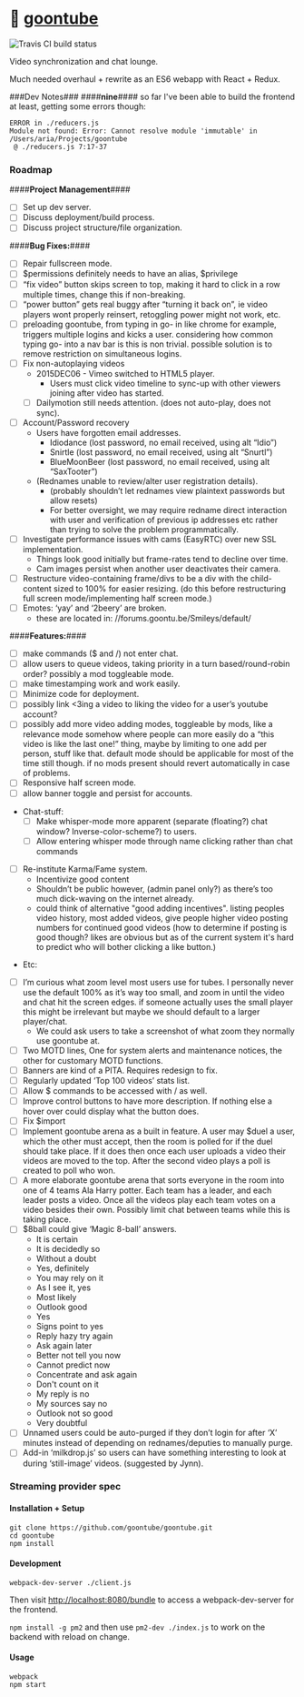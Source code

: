 # :hamburger: [goontube](https://goontu.be/)

![Travis CI build status](https://travis-ci.org/goontube/goontube.svg?branch=master)

Video synchronization and chat lounge.  

Much needed overhaul + rewrite as an ES6 webapp with React + Redux.  

###Dev Notes###
####**nine**####
so far I've been able to build the frontend at least, getting some errors though:
```
ERROR in ./reducers.js
Module not found: Error: Cannot resolve module 'immutable' in /Users/aria/Projects/goontube
 @ ./reducers.js 7:17-37
```


### Roadmap

####**Project Management**####
- [ ] Set up dev server.
- [ ] Discuss deployment/build process.
- [ ] Discuss project structure/file organization.

####**Bug Fixes:**####
- [ ] Repair fullscreen mode.
- [ ] $permissions definitely needs to have an alias, $privilege
- [ ] “fix video” button skips screen to top, making it hard to click in a row multiple times, change this if non-breaking.
- [ ] “power button” gets real buggy after “turning it back on”, ie video players wont properly reinsert, retoggling power might not work, etc.
- [ ] preloading goontube, from typing in go- in like chrome for example, triggers multiple logins and kicks a user. considering how common typing go- into a nav bar is this is non trivial. possible solution is to remove restriction on simultaneous logins.
- [ ] Fix non-autoplaying videos
  - 2015DEC06 - Vimeo switched to HTML5 player.
    - Users must click video timeline to sync-up with other viewers joining after video has started.
  - [ ] Dailymotion still needs attention. (does not auto-play, does not sync).
- [ ] Account/Password recovery
  - Users have forgotten email addresses.
    - Idiodance (lost password, no email received, using alt “Idio”)
    - Snirtle (lost password, no email received, using alt “Snurtl”)
    - BlueMoonBeer (lost password, no email received, using alt “SaxTooter”)
  - (Rednames unable to review/alter user registration details).
    - (probably shouldn’t let rednames view plaintext passwords but allow resets)
    - For better oversight, we may require redname direct interaction with user and verification of previous ip addresses etc rather than trying to solve the problem programmatically.
- [ ] Investigate performance issues with cams (EasyRTC) over new SSL implementation.
  - Things look good initially but frame-rates tend to decline over time.
  - Cam images persist when another user deactivates their camera.
- [ ] Restructure video-containing frame/divs to be a div with the child-content sized to 100% for easier resizing. (do this before restructuring full screen mode/implementing half screen mode.)
- [ ] Emotes: ‘yay’ and ‘2beery’ are broken.
  - these are located in: //forums.goontu.be/Smileys/default/


####**Features:**####
- [ ] make commands ($ and /) not enter chat.
- [ ] allow users to queue videos, taking priority in a turn based/round-robin order? possibly a mod toggleable mode.
- [ ] make timestamping work and work easily.
- [ ] Minimize code for deployment.
- [ ] possibly link <3ing a video to liking the video for a user’s youtube account?
- [ ] possibly add more video adding modes, toggleable by mods, like a relevance mode somehow where people can more easily do a “this video is like the last one!” thing, maybe by limiting to one add per person, stuff like that. default mode should be applicable for most of the time still though. if no mods present should revert automatically in case of problems.
- [ ] Responsive half screen mode.
- [ ] allow banner toggle and persist for accounts.
- Chat-stuff:
  - [ ] Make whisper-mode more apparent (separate (floating?) chat window? Inverse-color-scheme?) to users.
  - [ ] Allow entering whisper mode through name clicking rather than chat commands
- [ ] Re-institute Karma/Fame system.
  - Incentivize good content
  - Shouldn’t be public however, (admin panel only?) as there’s too much dick-waving on the internet already.
  - could think of alternative "good adding incentives". listing peoples video history, most added videos, give people higher video posting numbers for continued good videos (how to determine if posting is good though? likes are obvious but as of the current system it's hard to predict who will bother clicking a like button.)
- Etc:
- [ ] I’m curious what zoom level most users use for tubes. I personally never use the default 100% as it’s way too small, and zoom in until the video and chat hit the screen edges. if someone actually uses the small player this might be irrelevant but maybe we should default to a larger player/chat.
  - We could ask users to take a screenshot of what zoom they normally use goontube at.
- [ ] Two MOTD lines, One for system alerts and maintenance notices, the other for customary MOTD functions.
- [ ] Banners are kind of a PITA. Requires redesign to fix.
- [ ] Regularly updated ‘Top 100 videos’ stats list.
- [ ] Allow $ commands to be accessed with / as well.
- [ ] Improve control buttons to have more description. If nothing else a hover over could display what the button does.
- [ ] Fix $import
- [ ] Implement goontube arena as a built in feature. A user may $duel a user, which the other must accept, then the room is polled for if the duel should take place. If it does then once each user uploads a video their videos are moved to the top. After the second video plays a poll is created to poll who won.
- [ ] A more elaborate goontube arena that sorts everyone in the room into one of 4 teams Ala Harry potter. Each team has a leader, and each leader posts a video. Once all the videos play each team votes on a video besides their own. Possibly limit chat between teams while this is taking place.
- [ ] $8ball could give ‘Magic 8-ball’ answers.
  - It is certain
  - It is decidedly so
  - Without a doubt
  - Yes, definitely
  - You may rely on it
  - As I see it, yes
  - Most likely
  - Outlook good
  - Yes
  - Signs point to yes
  - Reply hazy try again
  - Ask again later
  - Better not tell you now
  - Cannot predict now
  - Concentrate and ask again
  - Don't count on it
  - My reply is no
  - My sources say no
  - Outlook not so good
  - Very doubtful
- [ ] Unnamed users could be auto-purged if they don’t login for after ‘X’ minutes instead of depending on rednames/deputies to manually purge.
- [ ] Add-in ‘milkdrop.js’ so users can have something interesting to look at during ‘still-image’ videos. (suggested by Jynn).

### Streaming provider spec

#### Installation + Setup

```
git clone https://github.com/goontube/goontube.git
cd goontube
npm install
```

#### Development

```
webpack-dev-server ./client.js
```

Then visit [http://localhost:8080/bundle](http://localhost:8080/bundle) to access a webpack-dev-server for the frontend.

`npm install -g pm2` and then use `pm2-dev ./index.js` to work on the backend with reload on change.

#### Usage

```
webpack
npm start
```
